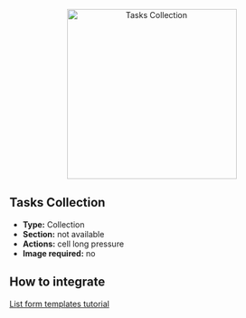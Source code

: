 <p align="center"><img src="https://developer.4d.com/4d-for-ios/docs/assets/en/template-formatters/Listform-tasks-collection.gif" alt="Tasks Collection" height="auto" width="300"></p>

## Tasks Collection

* **Type:** Collection
* **Section:** not available
* **Actions:** cell long pressure
* **Image required:** no

## How to integrate

[List form templates tutorial](https://developer.4d.com/4d-for-ios/docs/en/creating-listform-templates.html)
